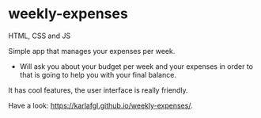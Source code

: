 # weekly-expenses 
HTML, CSS and JS

Simple app that manages your expenses per week.
  - Will ask you about your budget per week and your expenses in order to that is going to help you with your final balance.
  
  
 It has cool features, the user interface is really friendly. 
 
 Have a look: https://karlafgl.github.io/weekly-expenses/.
